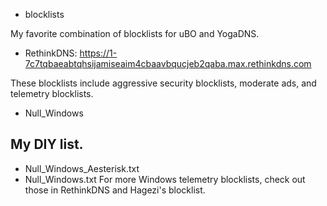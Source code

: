 * blocklists

My favorite combination of blocklists for uBO and YogaDNS.

* RethinkDNS: https://1-7c7tqbaeabtqhsijamiseaim4cbaavbqucjeb2qaba.max.rethinkdns.com

These blocklists include aggressive security blocklists, moderate ads, and telemetry blocklists.

* Null_Windows

## My DIY list.
* Null_Windows_Aesterisk.txt
* Null_Windows.txt
For more Windows telemetry blocklists, check out those in RethinkDNS and Hagezi's blocklist.
